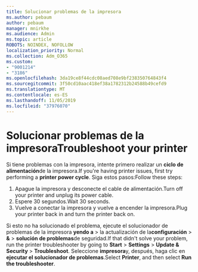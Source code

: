 ```yaml
---
title: Solucionar problemas de la impresora
ms.author: pebaum
author: pebaum
manager: mnirkhe
ms.audience: Admin
ms.topic: article
ROBOTS: NOINDEX, NOFOLLOW
localization_priority: Normal
ms.collection: Adm_O365
ms.custom:
- "9001214"
- "3186"
ms.openlocfilehash: 3da19ce8f44cdc08aed708e9bf238350764843f4
ms.sourcegitcommit: 3f50cd10aac418ef38a1782312b24588b49cefd9
ms.translationtype: MT
ms.contentlocale: es-ES
ms.lasthandoff: 11/05/2019
ms.locfileid: "37976070"
---
```

# <a name="troubleshoot-your-printer"></a><span data-ttu-id="1054d-102">Solucionar problemas de la impresora</span><span class="sxs-lookup"><span data-stu-id="1054d-102">Troubleshoot your printer</span></span>

<span data-ttu-id="1054d-103">Si tiene problemas con la impresora, intente primero realizar un **ciclo de alimentación**de la impresora.</span><span class="sxs-lookup"><span data-stu-id="1054d-103">If you're having printer issues, first try performing a **printer power cycle**.</span></span> <span data-ttu-id="1054d-104">Siga estos pasos:</span><span class="sxs-lookup"><span data-stu-id="1054d-104">Follow these steps:</span></span>

1. <span data-ttu-id="1054d-105">Apague la impresora y desconecte el cable de alimentación.</span><span class="sxs-lookup"><span data-stu-id="1054d-105">Turn off your printer and unplug its power cable.</span></span>
2. <span data-ttu-id="1054d-106">Espere 30 segundos.</span><span class="sxs-lookup"><span data-stu-id="1054d-106">Wait 30 seconds.</span></span>
3. <span data-ttu-id="1054d-107">Vuelve a conectar la impresora y vuelve a encender la impresora.</span><span class="sxs-lookup"><span data-stu-id="1054d-107">Plug your printer back in and turn the printer back on.</span></span>

<span data-ttu-id="1054d-108">Si esto no ha solucionado el problema, ejecute el solucionador de problemas de la impresora **yendo a** > la actualización de la**configuración** > **&** > **solución de problemas**de seguridad.</span><span class="sxs-lookup"><span data-stu-id="1054d-108">If that didn't solve your problem, run the printer troubleshooter by going to **Start** > **Settings** > **Update & Security** > **Troubleshoot**.</span></span> <span data-ttu-id="1054d-109">Seleccione **impresora**y, después, haga clic en **ejecutar el solucionador de problemas**.</span><span class="sxs-lookup"><span data-stu-id="1054d-109">Select **Printer**, and then select **Run the troubleshooter**.</span></span>